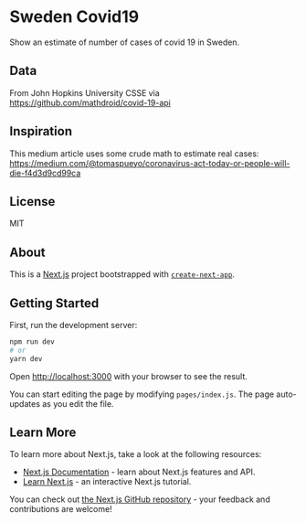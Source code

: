 # Sweden Covid19

Show an estimate of number of cases of covid 19 in Sweden.

## Data

From John Hopkins University CSSE via https://github.com/mathdroid/covid-19-api

## Inspiration

This medium article uses some crude math to estimate real cases:
https://medium.com/@tomaspueyo/coronavirus-act-today-or-people-will-die-f4d3d9cd99ca

## License

MIT

## About

This is a [Next.js](https://nextjs.org/) project bootstrapped with [`create-next-app`](https://github.com/zeit/next.js/tree/canary/packages/create-next-app).

## Getting Started

First, run the development server:

```bash
npm run dev
# or
yarn dev
```

Open [http://localhost:3000](http://localhost:3000) with your browser to see the result.

You can start editing the page by modifying `pages/index.js`. The page auto-updates as you edit the file.

## Learn More

To learn more about Next.js, take a look at the following resources:

- [Next.js Documentation](https://nextjs.org/docs) - learn about Next.js features and API.
- [Learn Next.js](https://nextjs.org/learn) - an interactive Next.js tutorial.

You can check out [the Next.js GitHub repository](https://github.com/zeit/next.js/) - your feedback and contributions are welcome!
